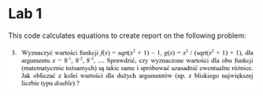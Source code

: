 # Lab 1

This code calculates equations to create report on the following problem:

<img src="handout.png" alt="handout" style="zoom:50%;" />